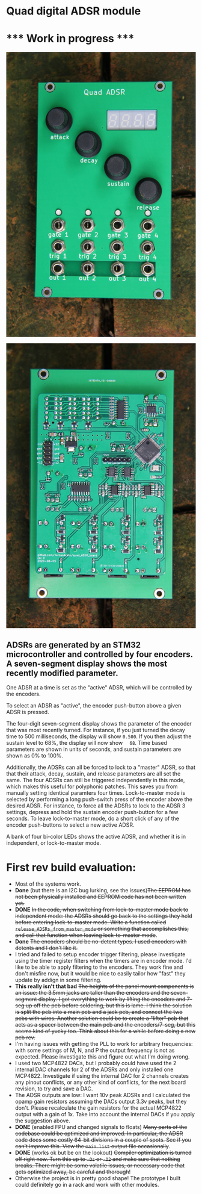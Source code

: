 # Quad digital ADSR module

# *** Work in progress ***

![](./pics/front.jpg?raw=true "front panel")

![](./pics/rear.jpg?raw=true "pcb rear")


## ADSRs are generated by an STM32 microcontroller and controlled by four encoders. A seven-segment display shows the most recently modified parameter. 

One ADSR at a time is set as the "active" ADSR, which will be controlled by the encoders. 

To select an ADSR as "active", the encoder push-button above a given ADSR is pressed.

The four-digit seven-segment display shows the parameter of the encoder that was most recently turned. For instance, if you just turned the decay time to 500 milliseconds, the display will show `0.500`. If you then adjust the sustain level to 68%, the display will now show `  68`. Time based parameters are shown in units of seconds, and sustain parameters are shown as 0% to 100%.

Additionally, the ADSRs can all be forced to lock to a "master" ADSR, so that that their attack, decay, sustain, and release parameters are all set the same. The four ADSRs can still be triggered independently in this mode, which makes this useful for polyphonic patches. This saves you from manually setting identical paramters four times. Lock-to-master mode is selected by performing a long push-switch press of the encoder above the desired ADSR. For instance, to force all the ADSRs to lock to the ADSR 3 settings, depress and hold the sustain encoder push-button for a few seconds. To leave lock-to-master mode, do a short click of any of the encoder push-buttons to select a new active ADSR.

A bank of four bi-color LEDs shows the active ADSR, and whether it is in independent, or lock-to-master mode.

# First rev build evaluation:
- Most of the systems work.
- __Done__ (but there is an I2C bug lurking, see the issues)~~The EEPROM has not been physically installed and EEPROM code has not been written yet.~~
- __DONE__ ~~In the code, when switching from lock-to-master mode back to independent mode: the ADSRs should go back to the settings they held before entering lock-to-master mode. Write a function called `release_ADSRs_from_master_mode` or something that accomplishes this, and call that function when leaving lock-to-master mode~~.
- __Done__ ~~The encoders should be no-detent types. I used encoders with detents and I don't like it.~~
- I tried and failed to setup encoder trigger filtering, please investigate using the timer register filters when the timers are in encoder mode. I'd like to be able to apply filtering to the encoders. They work fine and don't misfire now, but it would be nice to easily tailor how "fast" they update by addign in some filtering.
- __This really isn't that bad__ ~~The heights of the panel mount components is an issue: the 3.5mm jacks are taller than the encoders and the seven-segment display. I got everything to work by lifting the encoders and 7-seg up off the pcb before soldering, but this is lame. I think the solution is split the pcb into a main pcb and a jack pcb, and connect the two pcbs with wires. Another solution could be to create a "lifter" pcb that acts as a spacer between the main pcb and the encoders/7-seg, but this seems kind of yucky too. Think about this for a while before doing a new pcb rev.~~
- I'm having issues with getting the PLL to work for arbitrary frequencies: with some settings of M, N, and P the output frequency is not as expected. Please investigate this and figure out what I'm doing wrong.
- I used two MCP4822 DACs, but I probably could have used the 2 internal DAC channels for 2 of the ADSRs and only installed one MCP4822. Investigate if using the internal DAC for 2 channels creates any pinout conflicts, or any other kind of conflicts, for the next board revision, to try and save a DAC.
- The ADSR outputs are low: I want 10v peak ADSRs and I calculated the opamp gain resistors assuming the DACs output 3.3v peaks, but they don't. Please recalculate the gain resistors for the actual MCP4822 output with a gain of 1x. Take into account the internal DACs if you apply the suggestion above.
- __DONE__ (enabled FPU and changed signals to floats) ~~Many parts of the codebase could be optimized and improved. In particular, the ADSR code does some costly 64-bit divisions in a couple of spots. See if you can't improve this. View the `main.list` output file occasionally~~.
- __DONE__ (works ok but be on the lookout) ~~Compiler optimization is turned off right now. Turn this up to `-Os` or `-O2` and make sure that nothing breaks. There might be some volatile issues, or necessary code that gets optimized away, be careful and thorough!~~
- Otherwise the project is in pretty good shape! The prototype I built could definitely go in a rack and work with other modules.
